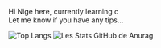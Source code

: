Hi Nige here, 
currently learning c <br>
Let me know if you have any tips...


![Top Langs](https://github-readme-stats.vercel.app/api/top-langs/?username=NigeParis,perl&theme=tokyonight)
![Les Stats GitHub de Anurag](https://github-readme-stats.vercel.app/api?username=NigeParis&hide=ruff&show_icons=true&theme=radical)

